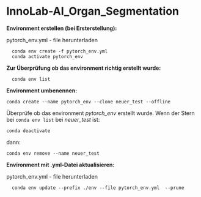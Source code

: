 # InnoLab-AI_Organ_Segmentation


**Environment erstellen (bei Ersterstellung):**
  
   pytorch_env.yml - file herunterladen
  
```
  conda env create -f pytorch_env.yml
  conda activate pytorch_env
```


**Zur Überprüfung ob das environment richtig erstellt wurde:**

```
  conda env list
```


**Environment umbenennen:**
```
conda create --name pytorch_env --clone neuer_test --offline
```
Überprüfe ob das environment _pytorch_env_ erstellt wurde.
Wenn der Stern bei ```conda env list``` bei _neuer_test_ ist:
```
conda deactivate
```
dann:
```
conda env remove --name neuer_test
```


**Environment mit .yml-Datei aktualisieren:**

   pytorch_env.yml - file herunterladen
  
```
  conda env update --prefix ./env --file pytorch_env.yml  --prune 
```
